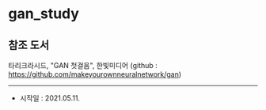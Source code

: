 # gan_study

## 참조 도서
타리크라시드, "GAN 첫걸음", 한빛미디어 (github : https://github.com/makeyourownneuralnetwork/gan)

---
* 시작일 : 2021.05.11.
